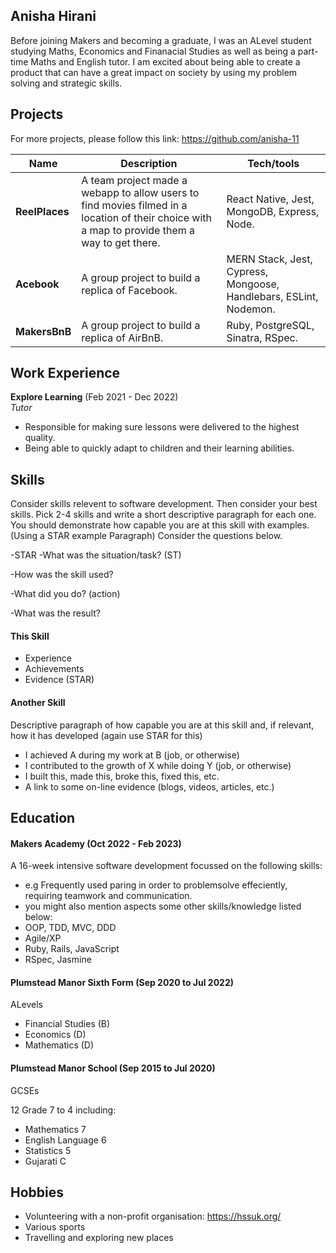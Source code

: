 ## Anisha Hirani

Before joining Makers and becoming a graduate, I was an ALevel student studying Maths, Economics and Finanacial Studies as well as being a part-time Maths and English tutor. I am excited about being able to create a product that can have a great impact on society by using my problem solving and strategic skills.

## Projects
For more projects, please follow this link: https://github.com/anisha-11

| Name                         | Description       | Tech/tools        |
| ---------------------------- | ----------------- | ----------------- |
| **ReelPlaces**               | A team project made a webapp to allow users to find movies filmed in a location of their choice with a map to provide them a way to get there. | React Native, Jest, MongoDB, Express, Node. |
| **Acebook** | A group project to build a replica of Facebook. | MERN Stack, Jest, Cypress, Mongoose, Handlebars, ESLint, Nodemon.|
| **MakersBnB** | A group project to build a replica of AirBnB. | Ruby, PostgreSQL, Sinatra, RSpec.|

## Work Experience

**Explore Learning** (Feb 2021 - Dec 2022)  
_Tutor_

- Responsible for making sure lessons were delivered to the highest quality. 
- Being able to quickly adapt to children and their learning abilities.

## Skills

Consider skills relevent to software development. Then consider your best skills. Pick 2-4 skills and write a short descriptive paragraph for each one. You should demonstrate how capable you are at this skill with examples.
(Using a STAR example Paragraph) Consider the questions below.

-STAR
-What was the situation/task? (ST)

-How was the skill used?

-What did you do? (action)

-What was the result?


#### This Skill

- Experience
- Achievements
- Evidence (STAR)

#### Another Skill

Descriptive paragraph of how capable you are at this skill and, if relevant, how it has developed (again use STAR for this)

- I achieved A during my work at B (job, or otherwise)
- I contributed to the growth of X while doing Y (job, or otherwise)
- I built this, made this, broke this, fixed this, etc.
- A link to some on-line evidence (blogs, videos, articles, etc.)

## Education

#### Makers Academy (Oct 2022 - Feb 2023)

A 16-week intensive software development focussed on the following skills:

- e.g Frequently used paring in order to problemsolve effeciently, requiring teamwork and communication.
- you might also mention aspects some other skills/knowledge listed below: 
- OOP, TDD, MVC, DDD
- Agile/XP
- Ruby, Rails, JavaScript
- RSpec, Jasmine

#### Plumstead Manor Sixth Form (Sep 2020 to Jul 2022)

ALevels

- Financial Studies (B)
- Economics (D)
- Mathematics (D)

#### Plumstead Manor School (Sep 2015 to Jul 2020)

GCSEs

12 Grade 7 to 4 including:
- Mathematics 7 
- English Language 6 
- Statistics 5
- Gujarati C

## Hobbies

- Volunteering with a non-profit organisation: https://hssuk.org/
- Various sports 
- Travelling and exploring new places
